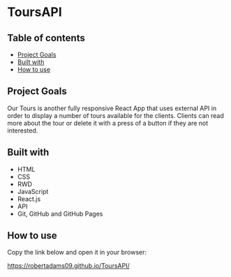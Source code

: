 # ToursAPI

## Table of contents
* [Project Goals](#project-goals)
* [Built with](#built-with)
* [How to use](#how-to-use)

## Project Goals
Our Tours is another fully responsive React App that uses external API in order to display a number of tours available for the clients. Clients can read more about the tour or delete it with a press of a button if they are not interested.

## Built with
* HTML
* CSS
* RWD
* JavaScript
* React.js
* API
* Git, GitHub and GitHub Pages

## How to use
Copy the link below and open it in your browser:

https://robertadams09.github.io/ToursAPI/


